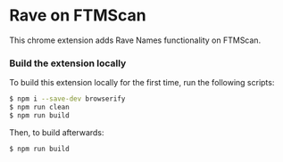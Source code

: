 # Rave on FTMScan

This chrome extension adds Rave Names functionality on FTMScan.

### Build the extension locally
To build this extension locally for the first time, run the following scripts:
```sh
$ npm i --save-dev browserify
$ npm run clean
$ npm run build
```

Then, to build afterwards:
```sh
$ npm run build
```
